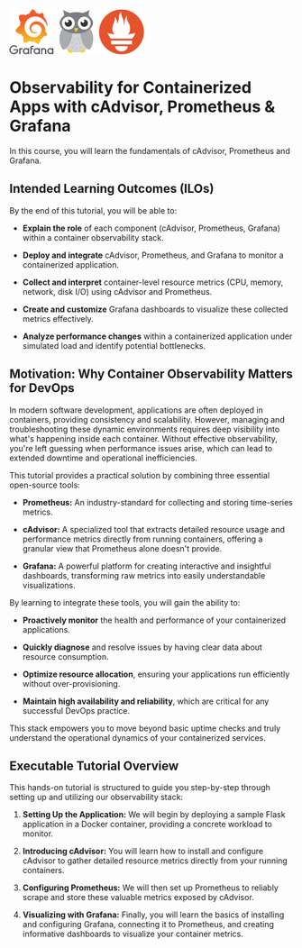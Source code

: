 <div>
    <img src="./assets/img/grafana.png" height="80px"/>
    <img src="./assets/img/cadvisor.png" height="80px" />
    <img src="./assets/img/prometheus.png" height="80px" />
</div>

# Observability for Containerized Apps with cAdvisor, Prometheus & Grafana

In this course, you will learn the fundamentals of cAdvisor, Prometheus and Grafana.

## Intended Learning Outcomes (ILOs)

By the end of this tutorial, you will be able to:

- **Explain the role** of each component (cAdvisor, Prometheus, Grafana) within a container observability stack.

- **Deploy and integrate** cAdvisor, Prometheus, and Grafana to monitor a containerized application.

- **Collect and interpret** container-level resource metrics (CPU, memory, network, disk I/O) using cAdvisor and Prometheus.

- **Create and customize** Grafana dashboards to visualize these collected metrics effectively.

- **Analyze performance changes** within a containerized application under simulated load and identify potential bottlenecks.

## Motivation: Why Container Observability Matters for DevOps

In modern software development, applications are often deployed in containers, providing consistency and scalability. However, managing and troubleshooting these dynamic environments requires deep visibility into what's happening inside each container. Without effective observability, you're left guessing when performance issues arise, which can lead to extended downtime and operational inefficiencies.

This tutorial provides a practical solution by combining three essential open-source tools:

- **Prometheus:** An industry-standard for collecting and storing time-series metrics.

- **cAdvisor:** A specialized tool that extracts detailed resource usage and performance metrics directly from running containers, offering a granular view that Prometheus alone doesn't provide.

- **Grafana:** A powerful platform for creating interactive and insightful dashboards, transforming raw metrics into easily understandable visualizations.

By learning to integrate these tools, you will gain the ability to:

- **Proactively monitor** the health and performance of your containerized applications.

- **Quickly diagnose** and resolve issues by having clear data about resource consumption.

- **Optimize resource allocation**, ensuring your applications run efficiently without over-provisioning.

- **Maintain high availability and reliability**, which are critical for any successful DevOps practice.

This stack empowers you to move beyond basic uptime checks and truly understand the operational dynamics of your containerized services.

## Executable Tutorial Overview

This hands-on tutorial is structured to guide you step-by-step through setting up and utilizing our observability stack:


1. **Setting Up the Application:** We will begin by deploying a sample Flask application in a Docker container, providing a concrete workload to monitor.

2. **Introducing cAdvisor:** You will learn how to install and configure cAdvisor to gather detailed resource metrics directly from your running containers.

3. **Configuring Prometheus:** We will then set up Prometheus to reliably scrape and store these valuable metrics exposed by cAdvisor.

4. **Visualizing with Grafana:** Finally, you will learn the basics of installing and configuring Grafana, connecting it to Prometheus, and creating informative dashboards to visualize your container metrics.
